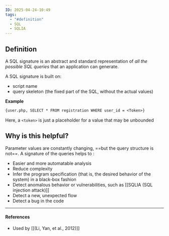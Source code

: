 ```yaml
---
ID: 2025-04-24-10:49
tags:
  - "#definition"
  - SQL
  - SQLIA
---
```

## Definition

A SQL signature is an abstract and standard representation of *all the possible SQL queries* that an application can generate.

A SQL signature is built on:
- script name
- query skeleton (the fixed part of the SQL, without the actual values)

**Example**

```txt
{user.php, SELECT * FROM registration WHERE user_id = <Token>}
```

Here, a `<token>` is just a placeholder for a value that may be unbounded

## Why is this helpful?

Parameter values ​​are constantly changing, ==but the query structure is not==. A signature of the queries helps to :
- Easier and more automatable analysis
- Reduce complexity
- Infer the program specification (that is, the desired behavior of the system) in a black-box fashion
- Detect anomalous behavior or vulnerabilities, such as [[SQLIA (SQL injection attack)]]
- Detect a new, unexpected flow
- Detect a bug in the code

---
#### References
- Used by [[(Li, Yan, et al., 2012)]] 